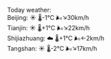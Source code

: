 Today weather:  
Beijing: ☀️   🌡️-1°C 🌬️↘30km/h  
Tianjin: ☀️   🌡️+1°C 🌬️↘22km/h  
Shijiazhuang: ☁️   🌡️+1°C 🌬️←2km/h  
Tangshan: ☀️   🌡️-2°C 🌬️↘17km/h  
